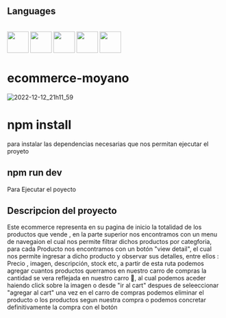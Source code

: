 

## Languages


<link rel="stylesheet" href="devicon.min.css">

<div "style=inline_block"><br>


 <img width="50px" height="50px" src="https://cdn.jsdelivr.net/gh/devicons/devicon/icons/html5/html5-original-wordmark.svg" />
 <img width="50px" height="50px" src="https://cdn.jsdelivr.net/gh/devicons/devicon/icons/css3/css3-original-wordmark.svg" />
 <img width="50px" height="50px" src="https://cdn.jsdelivr.net/gh/devicons/devicon/icons/bootstrap/bootstrap-original-wordmark.svg" />        
 <img width="50px" height="50px" src="https://cdn.jsdelivr.net/gh/devicons/devicon/icons/javascript/javascript-original.svg" />
 <img width="50px" height="50px" src="https://cdn.jsdelivr.net/gh/devicons/devicon/icons/react/react-original.svg" />

</div>

# ecommerce-moyano

![2022-12-12_21h11_59](https://user-images.githubusercontent.com/64481454/207191130-93911beb-5386-4277-a25e-3ec2545949d6.gif)

# npm install
<p>para instalar las dependencias necesarias que nos permitan ejecutar el proyeto</p>

## npm run dev
<p>Para Ejecutar el poyecto</p>

## Descripcion del proyecto
<p>Este ecommerce representa en su pagina de inicio la totalidad de los productos que vende , en la parte superior nos  encontramos con un menu de navegaion el cual nos permite filtrar dichos productos por categforia, para cada Producto nos encontramos con un botón "view detail", el cual nos permite ingresar a dicho producto y observar sus detalles, entre ellos : Precio , imagen, descripción, stock etc, a partir de esta ruta podemos agregar cuantos productos querramos en nuestro carro de compras la cantidad se vera reflejada en nuestro carro 🛒, al cual podemos aceder haiendo click sobre la imagen o desde "ir al cart" despues de seleeccionar "agregar al cart" una vez en el carro de compras podemos eliminar el producto o los productos segun nuestra compra o podemos concretar definitivamente la compra con el botón  </p>




